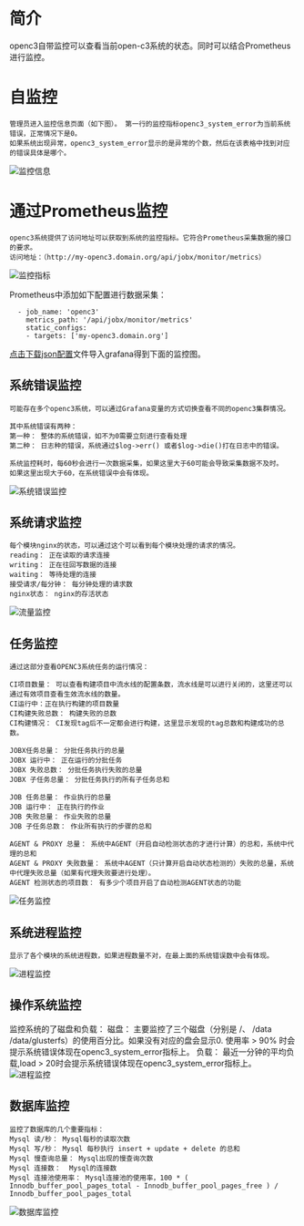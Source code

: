 # 简介

openc3自带监控可以查看当前open-c3系统的状态。同时可以结合Prometheus进行监控。


# 自监控
```
管理员进入监控信息页面（如下图）。 第一行的监控指标openc3_system_error为当前系统错误，正常情况下是0。
如果系统出现异常，openc3_system_error显示的是异常的个数，然后在该表格中找到对应的错误具体是哪个。
```
![监控信息](/系统监控/images/监控信息.png)

# 通过Prometheus监控

```
openc3系统提供了访问地址可以获取到系统的监控指标。它符合Prometheus采集数据的接口的要求。
访问地址：（http://my-openc3.domain.org/api/jobx/monitor/metrics）
```
![监控指标](/系统监控/images/监控指标.png)

Prometheus中添加如下配置进行数据采集：

```
  - job_name: 'openc3'
    metrics_path: '/api/jobx/monitor/metrics'
    static_configs:
    - targets: ['my-openc3.domain.org']
```

[点击下载json配置](/系统监控/OPEN-C3-grafana-dashboard.json)文件导入grafana得到下面的监控图。


## 系统错误监控
```
可能存在多个openc3系统，可以通过Grafana变量的方式切换查看不同的openc3集群情况。

其中系统错误有两种：
第一种： 整体的系统错误，如不为0需要立刻进行查看处理
第二种： 日志种的错误，系统通过$log->err() 或者$log->die()打在日志中的错误。
```

```
系统监控耗时，每60秒会进行一次数据采集，如果这里大于60可能会导致采集数据不及时。
如果这里出现大于60，在系统错误中会有体现。
```

![系统错误监控](/系统监控/images/系统错误监控.png)

## 系统请求监控
```
每个模块nginx的状态，可以通过这个可以看到每个模块处理的请求的情况。
reading： 正在读取的请求连接
writing： 正在往回写数据的连接
waiting： 等待处理的连接
接受请求/每分钟： 每分钟处理的请求数
nginx状态： nginx的存活状态
```
![流量监控](/系统监控/images/流量监控.png)


## 任务监控
```
通过这部分查看OPENC3系统任务的运行情况：

CI项目数量： 可以查看构建项目中流水线的配置条数，流水线是可以进行关闭的，这里还可以通过有效项目查看生效流水线的数量。
CI运行中：正在执行构建的项目数量
CI构建失败总数： 构建失败的总数
CI构建情况： CI发现tag后不一定都会进行构建，这里显示发现的tag总数和构建成功的总数。

JOBX任务总量： 分批任务执行的总量
JOBX 运行中： 正在运行的分批任务
JOBX 失败总数： 分批任务执行失败的总量
JOBX 子任务总量： 分批任务执行的所有子任务总和

JOB 任务总量： 作业执行的总量
JOB 运行中： 正在执行的作业
JOB 失败总量： 作业失败的总量
JOB 子任务总数： 作业所有执行的步骤的总和

AGENT & PROXY 总量： 系统中AGENT（开启自动检测状态的才进行计算）的总和，系统中代理的总和
AGENT & PROXY 失败数量： 系统中AGENT（只计算开启自动状态检测的）失败的总量，系统中代理失败总量（如果有代理失败要进行处理）。
AGENT 检测状态的项目数： 有多少个项目开启了自动检测AGENT状态的功能
```
![任务监控](/系统监控/images/任务监控.png)

## 系统进程监控

```
显示了各个模块的系统进程数，如果进程数量不对，在最上面的系统错误数中会有体现。
```
![进程监控](/系统监控/images/进程监控.png)

## 操作系统监控

监控系统的了磁盘和负载：
磁盘： 主要监控了三个磁盘（分别是 /、 /data /data/glusterfs）的使用百分比。如果没有对应的盘会显示0.
    使用率 > 90% 时会提示系统错误体现在openc3_system_error指标上。
负载： 最近一分钟的平均负载,load > 20时会提示系统错误体现在openc3_system_error指标上。
![进程监控](/系统监控/images/进程监控.png)


## 数据库监控

```
监控了数据库的几个重要指标：
Mysql 读/秒： Mysql每秒的读取次数
Mysql 写/秒： Mysql 每秒执行 insert + update + delete 的总和
Mysql 慢查询总量： Mysql出现的慢查询次数
Mysql 连接数：  Mysql的连接数
Mysql 连接池使用率： Mysql连接池的使用率，100 * ( Innodb_buffer_pool_pages_total - Innodb_buffer_pool_pages_free ) / Innodb_buffer_pool_pages_total
```
![数据库监控](/系统监控/images/数据库监控.png)